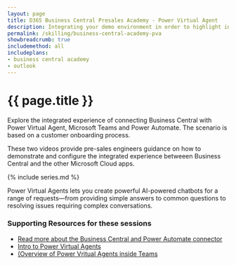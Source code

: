 ```yaml
---
layout: page
title: D365 Business Central Presales Academy - Power Virtual Agent
description: Integrating your demo environment in order to highlight integrated demos between Business Central, Power Virtual Agent, Microsoft Teams and Power Automate. 
permalink: /skilling/business-central-academy-pva
showbreadcrumb: true
includemethod: all
includeplans:
- business central academy
- outlook
---
```


# {{ page.title }}

Explore the integrated experience of connecting Business Central with Power Virtual Agent, Microsoft Teams and Power Automate. The scenario is based on a customer onboarding process.

These two videos provide pre-sales engineers guidance on how to demonstrate and configure the integrated experience betweeen Business Central and the other Microsoft Cloud apps.

{% include series.md %}

Power Virtual Agents lets you create powerful AI-powered chatbots for a range of requests—from providing simple answers to common questions to resolving issues requiring complex conversations.

### Supporting Resources for these sessions

* [Read more about the Business Central and Power Automate connector](https://docs.microsoft.com/en-us/dynamics365/business-central/across-how-use-financials-data-source-flow)
* [Intro to Power Virtual Agents](https://docs.microsoft.com/en-us/power-virtual-agents/fundamentals-what-is-power-virtual-agents)
* [(Overview of Power Vritual Agents inside Teams](https://docs.microsoft.com/en-us/power-virtual-agents/teams/fundamentals-what-is-power-virtual-agents-teams)

